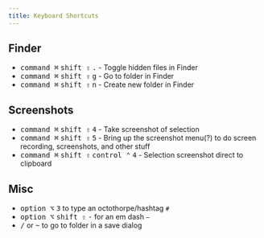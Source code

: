 ```yaml
---
title: Keyboard Shortcuts
---
```


## Finder

- <kbd>command ⌘</kbd> <kbd>shift ⇧</kbd> <kbd>.</kbd> - Toggle hidden files in Finder
- <kbd>command ⌘</kbd> <kbd>shift ⇧</kbd> <kbd>g</kbd> - Go to folder in Finder
- <kbd>command ⌘</kbd> <kbd>shift ⇧</kbd> <kbd>n</kbd> - Create new folder in Finder

## Screenshots

- <kbd>command ⌘</kbd> <kbd>shift ⇧</kbd> <kbd>4</kbd> - Take screenshot of selection
- <kbd>command ⌘</kbd> <kbd>shift ⇧</kbd> <kbd>5</kbd> - Bring up the screenshot menu(?) to do screen recording, screenshots, and other stuff
- <kbd>command ⌘</kbd> <kbd>shift ⇧</kbd> <kbd>control ⌃</kbd> <kbd>4</kbd> - Selection screenshot direct to clipboard

## Misc

- <kbd>option ⌥</kbd> <kbd>3</kbd> to type an octothorpe/hashtag `#`
- <kbd>option ⌥</kbd> <kbd>shift ⇧</kbd> <kbd>-</kbd> for an em dash `—`
- <kbd>/</kbd> or <kbd>~</kbd> to go to folder in a save dialog